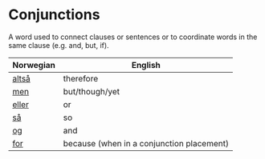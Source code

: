 # Conjunctions

A word used to connect clauses or sentences or to coordinate words in the same clause (e.g. and, but, if).

| Norwegian | English |
| --- | --- |
| [altså](https://www.ordnett.no/search?language=no&phrase=altså) | therefore |
| [men](https://www.ordnett.no/search?language=no&phrase=men) | but/though/yet |
| [eller](https://www.ordnett.no/search?language=no&phrase=eller) | or |
| [så](https://www.ordnett.no/search?language=no&phrase=så) | so |
| [og](https://www.ordnett.no/search?language=no&phrase=og) | and |
| [for](https://www.ordnett.no/search?language=no&phrase=for) | because (when in a conjunction placement) |

